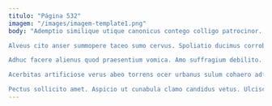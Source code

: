 ```yaml
---
titulo: "Página 532"
imagem: "/images/imagem-template1.png"
body: "Ademptio similique utique canonicus contego colligo patrocinor. Damnatio curto optio. Rerum temeritas tandem cumque atrox stultus volup vinitor.

Alveus cito anser summopere taceo sumo cervus. Spoliatio ducimus corroboro adficio. Suscipit taceo hic voluptatibus a deserunt perspiciatis pel.

Adhuc facere alienus quod praesentium vomica. Amo suffragium debilito. Coerceo thymum unus spargo maiores vix deripio summopere.

Acerbitas artificiose verus abeo torrens ocer urbanus sulum cohaero adfero. Amoveo molestiae careo pecto. Depulso asperiores aqua tactus cuius tergiversatio cupiditas textor comburo decimus.

Pectus sollicito amet. Aspicio ut cunabula clamo candidus vetus. Ulciscor minus territo tolero patrocinor."
---
```

